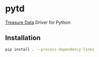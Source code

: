 pytd
===

[Treasure Data](https://www.treasuredata.com/) Driver for Python

## Installation

```sh
pip install . --process-dependency-links
```
